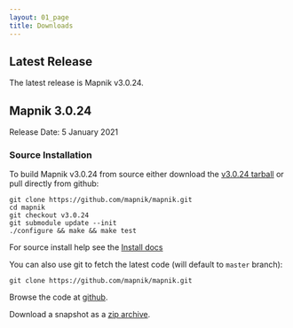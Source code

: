 ```yaml
---
layout: 01_page
title: Downloads
---
```


## Latest Release

The latest release is Mapnik v3.0.24.

## Mapnik 3.0.24

Release Date: 5 January 2021

### Source Installation

To build Mapnik v3.0.24 from source either download the [v3.0.24 tarball](https://github.com/mapnik/mapnik/releases/download/v3.0.24/mapnik-v3.0.24.tar.bz2) or pull directly from github:

    git clone https://github.com/mapnik/mapnik.git
    cd mapnik
    git checkout v3.0.24
    git submodule update --init
    ./configure && make && make test

For source install help see the [Install docs](https://github.com/mapnik/mapnik/blob/v3.0.24/INSTALL.md)

You can also use git to fetch the latest code (will default to `master` branch):

    git clone https://github.com/mapnik/mapnik.git

Browse the code at [github](https://github.com/mapnik/mapnik).

Download a snapshot as a [zip archive](https://github.com/mapnik/mapnik/archive/master.zip).
